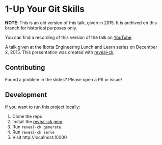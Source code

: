 # 1-Up Your Git Skills

**NOTE**: This is an old version of this talk, given in 2015. It is archived on this branch for historical purposes only.

You can find a recording of this version of the talk on [YouTube](https://www.youtube.com/watch?v=0lEFyKTob2o).

A talk given at the Ibotta Engineering Lunch and Learn series on December 2, 2015.
This presentation was created with [reveal-ck](https://github.com/jedcn/reveal-ck).

## Contributing
Found a problem in the slides? Please open a PR or issue!

## Development
If you want to run this project locally:

1. Clone the repo
2. Install the [reveal-ck gem](https://rubygems.org/gems/reveal-ck)
3. Run `reveal-ck generate`
4. Run `reveal-ck serve`
5. Visit http://localhost:10000
